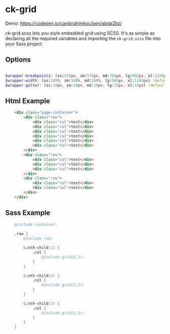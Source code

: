 # ck-grid

Demo: <https://codepen.io/canibrahimkoc/pen/abdaZbz/>

ck-grid.scss lets you style embedded grid using SCSS. It's as simple as declaring all the required variables and importing the `ck-grid.scss` file into your Sass project.

## Options

```scss

$wrapper-breakpoints: (xs:576px, sm:576px, md:768px, lg:992px, xl:1200px) !default;
$wrapper-width: (xs:100%, sm:100%, md:100%, lg:960px, xl:1140px) !default;
$wrapper-gutter: (xs:10px, sm:10px, md:10px, lg:15px, xl:15px) !default;

```

## Html Example

```html
    <div class="page-container">
        <div class="row">
            <div class="col">test</div>
            <div class="col">test</div>
            <div class="col">test</div>
            <div class="col">test</div>
            <div class="col">test</div>
            <div class="col">test</div>
        </div>
        <div class="row">
            <div class="col">test</div>
            <div class="col">test</div>
            <div class="col">test</div>
        </div>
        <div class="row">
            <div class="col">test</div>
            <div class="col">test</div>
        </div>
    </div>
```

## Sass Example

```S
    @include container;
    
    .row {
        @include row;

        &:nth-child(1) {
            .col {
                @include grid(6,1);
            }
        }

        &:nth-child(2) {
            .col {
                @include grid(3,1);
            }
        }

        &:nth-child(3) {
            .col {
                @include grid(2,1);
            }
        }
    }
```
